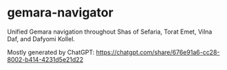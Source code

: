 # gemara-navigator
Unified Gemara navigation throughout Shas of Sefaria, Torat Emet, Vilna Daf, and Dafyomi Kollel.

Mostly generated by ChatGPT: https://chatgpt.com/share/676e91a6-cc28-8002-b414-4231d5e21d22
